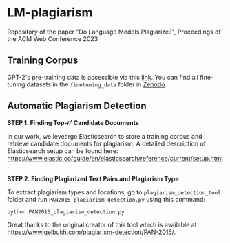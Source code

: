 # LM-plagiarism

Repository of the paper "Do Language Models Plagiarize?", Proceedings of the ACM Web Conference 2023


## Training Corpus
GPT-2's pre-training data is accessible via this [link](https://skylion007.github.io/OpenWebTextCorpus/). You can find all fine-tuning datasets in the ``finetuning_data`` folder in [Zenodo]().

## Automatic Plagiarism Detection
**STEP 1. Finding Top-𝑛′ Candidate Documents**

In our work, we levearge Elasticsearch to store a training corpus and retrieve candidate documents for plagiarism. A detailed description of Elasticsearch setup can be found here: <https://www.elastic.co/guide/en/elasticsearch/reference/current/setup.html>.

**STEP 2. Finding Plagiarized Text Pairs and Plagiarism Type**

To extract plagiarism types and locations, go to ``plagiarism_detection_tool`` folder and run ``PAN2015_plagiarism_detection.py`` using this command:
```
python PAN2015_plagiarism_detection.py
```
Great thanks to the original creator of this tool which is available at <https://www.gelbukh.com/plagiarism-detection/PAN-2015/>.
